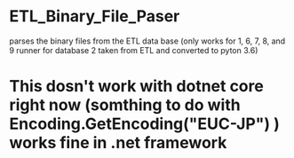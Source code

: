 # ETL_Binary_File_Paser
parses the binary files from the ETL data base   (only works for  1, 6, 7, 8, and 9 runner for database 2 taken from ETL and converted to pyton 3.6) 


# This dosn't work with dotnet core right now (somthing to do with Encoding.GetEncoding("EUC-JP") ) works fine in .net framework 
